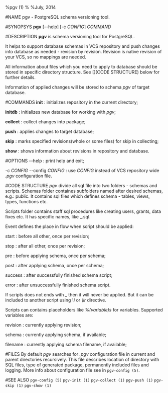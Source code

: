 %pgv (1)
%
%July, 2014

#NAME
pgv - PostgreSQL schema versioning tool.

#SYNOPSYS
**pgv** [--help] [-c *CONFIG*] *COMMAND*

#DESCRIPTION
**pgv** is schema versioning tool for PostgreSQL.

It helps to support database schemas in VCS repository and push changes into
database as needed - revision by revision.
Revision is native revision of your VCS, so no mappings are needed.

All information about files which you need to apply to database should be stored in specific
directory structure. See [](CODE STRUCTURE) below for further details.

Information of applied changes will be stored to schema *pgv* of target database.

#COMMANDS
**init**
:	initializes repository in the current directory;

**initdb**
:	initializes new database for working with *pgv*;


**collect**
:	collect changes into package;

**push**
:	applies changes to target database;

**skip**
:	marks specified revisions(whole or some files) for skip in collecting;

**show**
:	shows information about revisions in repository and database.

#OPTIONS
--help
:	print help and exit;

-c *CONFIG* --config *CONFIG*
:	use *CONFIG* instead of VCS repository wide *.pgv* configuration file.

#CODE STRUCTURE
*pgv* divide all sql file into two folders - schemas and scripts.
Schemas folder containes subfolders named after desired schemas, e.g.: public.
It contains sql files which defines schema - tables, views, types, functions etc.

Scripts folder contains staff sql procedures like creating users, grants, data fixes etc.
It has specific names, like <name>_<event>.sql.

Event defines the place in flow when script should be applied:

start
:	before all other, once per revision;

stop
:	after all other, once per revision;

pre
:	before applying schema, once per schema;

post
:	after applying schema, once per schema;

success
:	after successfully finished schema script;

error
:	after unsuccessfully finished schema script.

If scripts does not ends with _\_<event>_
then it will never be applied. But it can be included to another script using *\i*
or
*\ir*
directive.

Scripts can contains placeholders like *%(variable)s* for variables.
Supported variables are:

revision
:	currently applying revision;

schema
:	currently applying schema, if available;

filename
:	currently applying schema filename, if available;

#FILES
By default *pgv* searches for *.pgv*
configuration file in current and parent directories recursively.
This file describes location of directory with SQL files,
type of generated package, permanently included files and logging.
More info about configuration file see in `pgv-config (5)`.

#SEE ALSO
`pgv-config (5)`
`pgv-init (1)`
`pgv-collect (1)`
`pgv-push (1)`
`pgv-skip (1)`
`pgv-show (1)`
